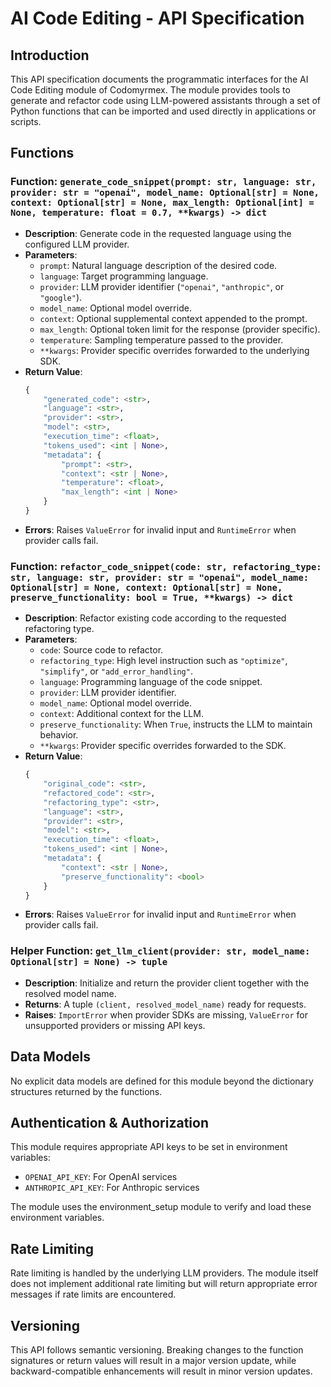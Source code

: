 # AI Code Editing - API Specification

## Introduction

This API specification documents the programmatic interfaces for the AI Code Editing module of Codomyrmex. The module provides tools to generate and refactor code using LLM-powered assistants through a set of Python functions that can be imported and used directly in applications or scripts.

## Functions

### Function: `generate_code_snippet(prompt: str, language: str, provider: str = "openai", model_name: Optional[str] = None, context: Optional[str] = None, max_length: Optional[int] = None, temperature: float = 0.7, **kwargs) -> dict`

- **Description**: Generate code in the requested language using the configured LLM provider.
- **Parameters**:
    - `prompt`: Natural language description of the desired code.
    - `language`: Target programming language.
    - `provider`: LLM provider identifier (`"openai"`, `"anthropic"`, or `"google"`).
    - `model_name`: Optional model override.
    - `context`: Optional supplemental context appended to the prompt.
    - `max_length`: Optional token limit for the response (provider specific).
    - `temperature`: Sampling temperature passed to the provider.
    - `**kwargs`: Provider specific overrides forwarded to the underlying SDK.
- **Return Value**:
    ```python
    {
        "generated_code": <str>,
        "language": <str>,
        "provider": <str>,
        "model": <str>,
        "execution_time": <float>,
        "tokens_used": <int | None>,
        "metadata": {
            "prompt": <str>,
            "context": <str | None>,
            "temperature": <float>,
            "max_length": <int | None>
        }
    }
    ```
- **Errors**: Raises `ValueError` for invalid input and `RuntimeError` when provider calls fail.

### Function: `refactor_code_snippet(code: str, refactoring_type: str, language: str, provider: str = "openai", model_name: Optional[str] = None, context: Optional[str] = None, preserve_functionality: bool = True, **kwargs) -> dict`

- **Description**: Refactor existing code according to the requested refactoring type.
- **Parameters**:
    - `code`: Source code to refactor.
    - `refactoring_type`: High level instruction such as `"optimize"`, `"simplify"`, or `"add_error_handling"`.
    - `language`: Programming language of the code snippet.
    - `provider`: LLM provider identifier.
    - `model_name`: Optional model override.
    - `context`: Additional context for the LLM.
    - `preserve_functionality`: When `True`, instructs the LLM to maintain behavior.
    - `**kwargs`: Provider specific overrides forwarded to the SDK.
- **Return Value**:
    ```python
    {
        "original_code": <str>,
        "refactored_code": <str>,
        "refactoring_type": <str>,
        "language": <str>,
        "provider": <str>,
        "model": <str>,
        "execution_time": <float>,
        "tokens_used": <int | None>,
        "metadata": {
            "context": <str | None>,
            "preserve_functionality": <bool>
        }
    }
    ```
- **Errors**: Raises `ValueError` for invalid input and `RuntimeError` when provider calls fail.

### Helper Function: `get_llm_client(provider: str, model_name: Optional[str] = None) -> tuple`

- **Description**: Initialize and return the provider client together with the resolved model name.
- **Returns**: A tuple `(client, resolved_model_name)` ready for requests.
- **Raises**: `ImportError` when provider SDKs are missing, `ValueError` for unsupported providers or missing API keys.

## Data Models

No explicit data models are defined for this module beyond the dictionary structures returned by the functions.

## Authentication & Authorization

This module requires appropriate API keys to be set in environment variables:
- `OPENAI_API_KEY`: For OpenAI services
- `ANTHROPIC_API_KEY`: For Anthropic services

The module uses the environment_setup module to verify and load these environment variables.

## Rate Limiting

Rate limiting is handled by the underlying LLM providers. The module itself does not implement additional rate limiting but will return appropriate error messages if rate limits are encountered.

## Versioning

This API follows semantic versioning. Breaking changes to the function signatures or return values will result in a major version update, while backward-compatible enhancements will result in minor version updates. 